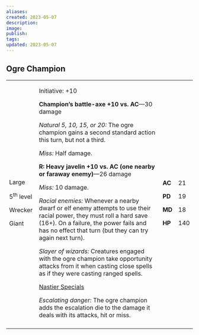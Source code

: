 ```yaml
---
aliases: 
created: 2023-05-07
description: 
image: 
publish: 
tags: 
updated: 2023-05-07
---
```


## Ogre Champion

<table>
<colgroup>
<col style="width: 16%" />
<col style="width: 71%" />
<col style="width: 5%" />
<col style="width: 6%" />
</colgroup>
<tbody>
<tr class="odd">
<td><p>Large</p>
<p>5<sup>th</sup> level</p>
<p>Wrecker</p>
<p>Giant</p></td>
<td><p>Initiative: +10</p>
<p><strong>Champion’s battle-axe +10 vs. AC</strong>—30 damage</p>
<p><em>Natural 5, 10, 15, or 20:</em> The ogre champion gains a second
standard action this turn, but not a third.</p>
<p><em>Miss:</em> Half damage.</p>
<p><strong>R: Heavy javelin +10 vs. AC (one nearby or faraway
enemy)</strong>—26 damage</p>
<p><em>Miss:</em> 10 damage.</p>
<p><em>Racial enemies:</em> Whenever a nearby dwarf or elf enemy
attempts to use their racial power, they must roll a hard save (16+). On
a failure, the power fails and has no effect that turn (but they can try
again next turn).</p>
<p><em>Slayer of wizards:</em> Creatures engaged with the ogre champion
take opportunity attacks from it when casting close spells as if they
were casting ranged spells.</p>
<p><u>Nastier Specials</u></p>
<p><em>Escalating danger:</em> The ogre champion adds the escalation die
to the damage it deals with its attacks, hit or miss.</p></td>
<td><p><strong>AC</strong></p>
<p><strong>PD</strong></p>
<p><strong>MD</strong></p>
<p><strong>HP</strong></p></td>
<td><p>21</p>
<p>19</p>
<p>18</p>
<p>140</p></td>
</tr>
<tr class="even">
<td></td>
<td></td>
<td></td>
<td></td>
</tr>
</tbody>
</table>

